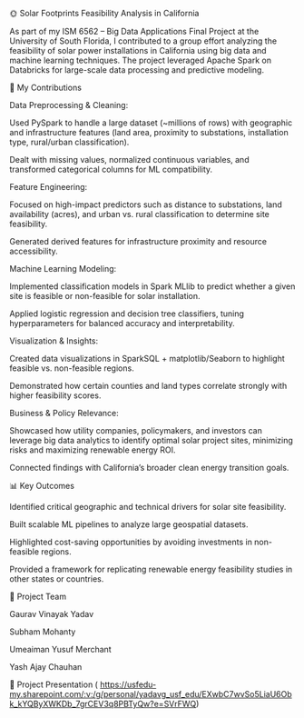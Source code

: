🌞 Solar Footprints Feasibility Analysis in California

As part of my ISM 6562 – Big Data Applications Final Project at the University of South Florida, I contributed to a group effort analyzing the feasibility of solar power installations in California using big data and machine learning techniques. The project leveraged Apache Spark on Databricks for large-scale data processing and predictive modeling.

🔑 My Contributions

Data Preprocessing & Cleaning:

Used PySpark to handle a large dataset (~millions of rows) with geographic and infrastructure features (land area, proximity to substations, installation type, rural/urban classification).

Dealt with missing values, normalized continuous variables, and transformed categorical columns for ML compatibility.

Feature Engineering:

Focused on high-impact predictors such as distance to substations, land availability (acres), and urban vs. rural classification to determine site feasibility.

Generated derived features for infrastructure proximity and resource accessibility.

Machine Learning Modeling:

Implemented classification models in Spark MLlib to predict whether a given site is feasible or non-feasible for solar installation.

Applied logistic regression and decision tree classifiers, tuning hyperparameters for balanced accuracy and interpretability.

Visualization & Insights:

Created data visualizations in SparkSQL + matplotlib/Seaborn to highlight feasible vs. non-feasible regions.

Demonstrated how certain counties and land types correlate strongly with higher feasibility scores.

Business & Policy Relevance:

Showcased how utility companies, policymakers, and investors can leverage big data analytics to identify optimal solar project sites, minimizing risks and maximizing renewable energy ROI.

Connected findings with California’s broader clean energy transition goals.

📊 Key Outcomes

Identified critical geographic and technical drivers for solar site feasibility.

Built scalable ML pipelines to analyze large geospatial datasets.

Highlighted cost-saving opportunities by avoiding investments in non-feasible regions.

Provided a framework for replicating renewable energy feasibility studies in other states or countries.

👥 Project Team

Gaurav Vinayak Yadav

Subham Mohanty

Umeaiman Yusuf Merchant

Yash Ajay Chauhan

📄 Project Presentation ( https://usfedu-my.sharepoint.com/:v:/g/personal/yadavg_usf_edu/EXwbC7wvSo5LiaU6Obk_kYQByXWKDb_7grCEV3q8PBTyQw?e=SVrFWQ)
